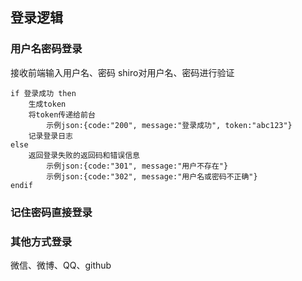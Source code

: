 ## 登录逻辑

### 用户名密码登录
接收前端输入用户名、密码
shiro对用户名、密码进行验证
```
if 登录成功 then
    生成token
    将token传递给前台
        示例json:{code:"200", message:"登录成功", token:"abc123"}
    记录登录日志
else
    返回登录失败的返回码和错误信息
        示例json:{code:"301", message:"用户不存在"}
        示例json:{code:"302", message:"用户名或密码不正确"}
endif
```

### 记住密码直接登录

### 其他方式登录
微信、微博、QQ、github
